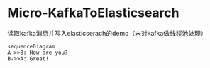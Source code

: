 # Micro-KafkaToElasticsearch
读取kafka消息并写入elasticserach的demo（未对kafka做线程池处理）
```
sequenceDiagram
A->>B: How are you?
B->>A: Great!
```
